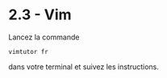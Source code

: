 # 2.3 - Vim

Lancez la commande

```shell
vimtutor fr
```

dans votre terminal et suivez les instructions.